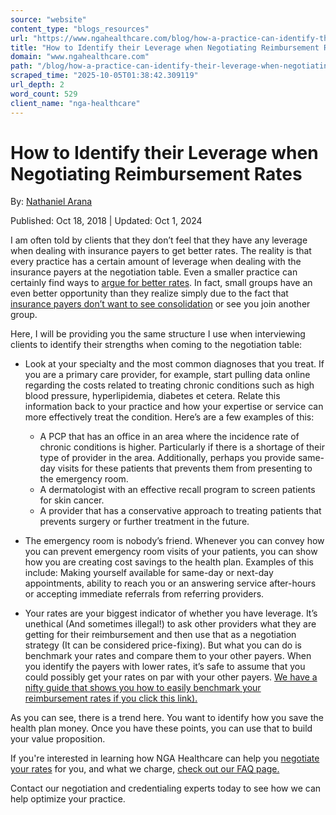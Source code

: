 ```yaml
---
source: "website"
content_type: "blogs_resources"
url: "https://www.ngahealthcare.com/blog/how-a-practice-can-identify-their-leverage-when-negotiating-reimbursement-rates"
title: "How to Identify their Leverage when Negotiating Reimbursement Rates"
domain: "www.ngahealthcare.com"
path: "/blog/how-a-practice-can-identify-their-leverage-when-negotiating-reimbursement-rates"
scraped_time: "2025-10-05T01:38:42.309119"
url_depth: 2
word_count: 529
client_name: "nga-healthcare"
---
```


# How to Identify their Leverage when Negotiating Reimbursement Rates

By: [Nathaniel Arana](https://www.ngahealthcare.com/blog/author/nathaniel-arana)

Published: Oct 18, 2018 | Updated: Oct 1, 2024

I am often told by clients that they don’t feel that they have any leverage when dealing with insurance payers to get better rates. The reality is that every practice has a certain amount of leverage when dealing with the insurance payers at the negotiation table. Even a smaller practice can certainly find ways to [argue for better rates](/blog/4-strategies-to-win-your-payer-negotiations). In fact, small groups have an even better opportunity than they realize simply due to the fact that [insurance payers don’t want to see consolidation](/blog/can-a-small-physician-practice-negotiate-higher-reimbursement-rates) or see you join another group.

Here, I will be providing you the same structure I use when interviewing clients to identify their strengths when coming to the negotiation table:

*   Look at your specialty and the most common diagnoses that you treat. If you are a primary care provider, for example, start pulling data online regarding the costs related to treating chronic conditions such as high blood pressure, hyperlipidemia, diabetes et cetera. Relate this information back to your practice and how your expertise or service can more effectively treat the condition. Here’s are a few examples of this:

    *   A PCP that has an office in an area where the incidence rate of chronic conditions is higher. Particularly if there is a shortage of their type of provider in the area. Additionally, perhaps you provide same-day visits for these patients that prevents them from presenting to the emergency room.
    *   A dermatologist with an effective recall program to screen patients for skin cancer.
    *   A provider that has a conservative approach to treating patients that prevents surgery or further treatment in the future.

*   The emergency room is nobody’s friend. Whenever you can convey how you can prevent emergency room visits of your patients, you can show how you are creating cost savings to the health plan. Examples of this include: Making yourself available for same-day or next-day appointments, ability to reach you or an answering service after-hours or accepting immediate referrals from referring providers.

*   Your rates are your biggest indicator of whether you have leverage. It’s unethical (And sometimes illegal!) to ask other providers what they are getting for their reimbursement and then use that as a negotiation strategy (It can be considered price-fixing). But what you can do is benchmark your rates and compare them to your other payers. When you identify the payers with lower rates, it’s safe to assume that you could possibly get your rates on par with your other payers. [We have a nifty guide that shows you how to easily benchmark your reimbursement rates if you click this link).](https://www.ngahealthcare.com/how-to-benchmark-your-reimbursement-rates)

As you can see, there is a trend here. You want to identify how you save the health plan money. Once you have these points, you can use that to build your value proposition.

If you're interested in learning how NGA Healthcare can help you [negotiate your rates](/negotiation-services) for you, and what we charge, [check out our FAQ page.](https://www.ngahealthcare.com/how-to-negotiate-reimbursement-rates-with-the-help-of-nga-healthcare) 

Contact our negotiation and credentialing experts today to see how we can help optimize your practice.